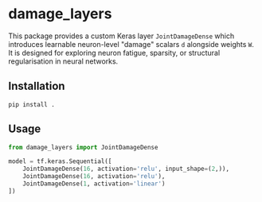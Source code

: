 
# damage_layers

This package provides a custom Keras layer `JointDamageDense` which introduces learnable neuron-level "damage" scalars `d` alongside weights `W`. It is designed for exploring neuron fatigue, sparsity, or structural regularisation in neural networks.

## Installation

```
pip install .
```

## Usage

```python
from damage_layers import JointDamageDense

model = tf.keras.Sequential([
    JointDamageDense(16, activation='relu', input_shape=(2,)),
    JointDamageDense(16, activation='relu'),
    JointDamageDense(1, activation='linear')
])
```
